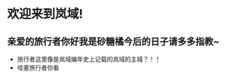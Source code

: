 # 欢迎来到岚域!
## 亲爱的旅行者你好我是砂糖橘今后的日子请多多指教~
- 旅行者这里像是岚域编年史上记载的岚域的主城？！！
- 哇塞旅行者你看

<!--stackedit_data:
eyJoaXN0b3J5IjpbLTM0MjU2NzUyNCw0NjA1Njg1MTksMTYzMj
E5MTEyNSw0OTUxMTQ3OTYsOTk1NDk1NTQxXX0=
-->